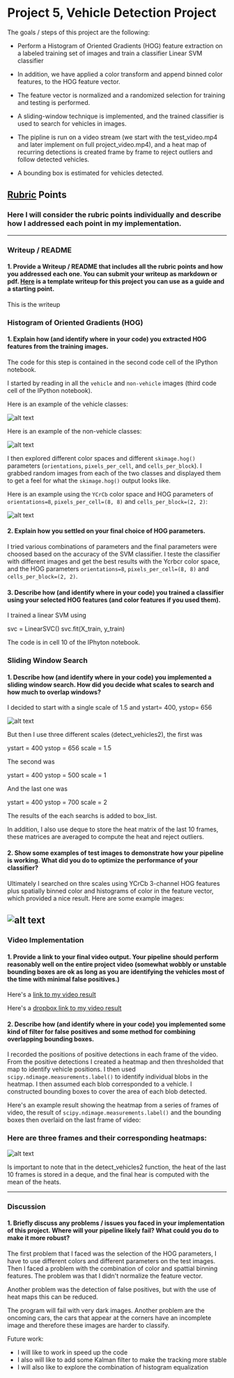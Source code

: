 

# Project 5, Vehicle Detection Project

The goals / steps of this project are the following:

* Perform a Histogram of Oriented Gradients (HOG) feature extraction on a labeled training set of images and train a classifier Linear SVM classifier

* In addition, we have applied a color transform and append binned color features, to the HOG feature vector. 

* The feature vector is normalized  and a randomized selection for training and testing is performed.

* A sliding-window technique is implemented, and the trained classifier is used to search for vehicles in images.

* The pipline is run on a video stream (we start with the test_video.mp4 and later implement on full project_video.mp4), and a heat map of recurring detections is created frame by frame to reject outliers and follow detected vehicles.

* A bounding box is estimated for vehicles detected.

[//]: # (Image References)
[image1]: ./examples/car.png
[image2]: ./examples/not_car.png
[image3]: ./examples/hog.jpg
[image4]: ./examples/sliding_windows.jpg
[image4]: ./examples/sliding_window.jpg
[image5]: ./examples/heat.png
[image6]: ./examples/labels_map.png
[image7]: ./examples/output_bboxes.png
[video1]: ./project_video.mp4

## [Rubric](https://review.udacity.com/#!/rubrics/513/view) Points
### Here I will consider the rubric points individually and describe how I addressed each point in my implementation.  

---
### Writeup / README

#### 1. Provide a Writeup / README that includes all the rubric points and how you addressed each one.  You can submit your writeup as markdown or pdf.  [Here](https://github.com/udacity/CarND-Vehicle-Detection/blob/master/writeup_template.md) is a template writeup for this project you can use as a guide and a starting point.  

This is the writeup

### Histogram of Oriented Gradients (HOG)

#### 1. Explain how (and identify where in your code) you extracted HOG features from the training images.

The code for this step is contained in the second code cell of the IPython notebook.

I started by reading in all the `vehicle` and `non-vehicle` images (third code cell of the IPython notebook).  

Here is an example of the vehicle classes:

![alt text][image1]

Here is an example of the non-vehicle classes:

![alt text][image2]


I then explored different color spaces and different `skimage.hog()` parameters (`orientations`, `pixels_per_cell`, and `cells_per_block`).  I grabbed random images from each of the two classes and displayed them to get a feel for what the `skimage.hog()` output looks like.

Here is an example using the `YCrCb` color space and HOG parameters of `orientations=8`, `pixels_per_cell=(8, 8)` and `cells_per_block=(2, 2)`:

![alt text][image3]

#### 2. Explain how you settled on your final choice of HOG parameters.

I tried various combinations of parameters and the final parameters were choosed based on the accuracy of the SVM classifier. I teste the classifier with different images and get the best results with the Ycrbcr color space, and the HOG parameters `orientations=8`, `pixels_per_cell=(8, 8)` and `cells_per_block=(2, 2)`.

#### 3. Describe how (and identify where in your code) you trained a classifier using your selected HOG features (and color features if you used them).

I trained a linear SVM using 

svc = LinearSVC()
svc.fit(X_train, y_train)


The code is in cell 10 of the IPhyton notebook.

### Sliding Window Search

#### 1. Describe how (and identify where in your code) you implemented a sliding window search.  How did you decide what scales to search and how much to overlap windows?

I decided to start with a single scale of 1.5 and ystart= 400, ystop= 656


![alt text][image3]


But then I use three different scales (detect_vehicles2), the first was

ystart = 400
ystop = 656
scale = 1.5

The second was 

ystart = 400
ystop = 500
scale = 1

And the last one was

ystart = 400
ystop = 700
scale = 2


The results of the each searchs is added to box_list.


In addition, I also use deque to store the heat matrix of the last 10 frames, these matrices are averaged to compute the heat and reject outliers. 

#### 2. Show some examples of test images to demonstrate how your pipeline is working.  What did you do to optimize the performance of your classifier?

Ultimately I searched on thre scales using YCrCb 3-channel HOG features plus spatially binned color and histograms of color in the feature vector, which provided a nice result.  Here are some example images:

![alt text][image4]
---

### Video Implementation

#### 1. Provide a link to your final video output.  Your pipeline should perform reasonably well on the entire project video (somewhat wobbly or unstable bounding boxes are ok as long as you are identifying the vehicles most of the time with minimal false positives.)

Here's a [link to my video result](./project_video_output2.mp4)

Here's a [dropbox link to my video result](https://www.dropbox.com/s/whj9gl1zf7kglhp/project_video_output2.mp4?dl=0)


#### 2. Describe how (and identify where in your code) you implemented some kind of filter for false positives and some method for combining overlapping bounding boxes.

I recorded the positions of positive detections in each frame of the video.  From the positive detections I created a heatmap and then thresholded that map to identify vehicle positions.  I then used `scipy.ndimage.measurements.label()` to identify individual blobs in the heatmap.  I then assumed each blob corresponded to a vehicle.  I constructed bounding boxes to cover the area of each blob detected.  

Here's an example result showing the heatmap from a series of frames of video, the result of `scipy.ndimage.measurements.label()` and the bounding boxes then overlaid on the last frame of video:

### Here are three frames and their corresponding heatmaps:

![alt text][image5]

Is important to note that in the detect_vehicles2 function, the heat of the last 10 frames is stored in a deque, and the final hear is computed with the mean of the heats.

---

### Discussion

#### 1. Briefly discuss any problems / issues you faced in your implementation of this project.  Where will your pipeline likely fail?  What could you do to make it more robust?


The first problem that I faced was the selection of the HOG parameters, I have to use different colors and different parameters on the test images.  Then I faced a problem with the combination of color and spattial binning features. The problem was that I didn't normalize the feature vector.

Another problem was the detection of false positives, but with the use of heat maps this can be reduced. 

The program will fail with very dark images. Another problem are the oncoming cars, the cars that appear at the corners have an incomplete image and therefore these images are harder to classify.

Future work:

* I will like to work in speed up the code
* I also will like to add some Kalman filter to make the tracking more stable
* I will also like to explore the combination of histogram equalization

